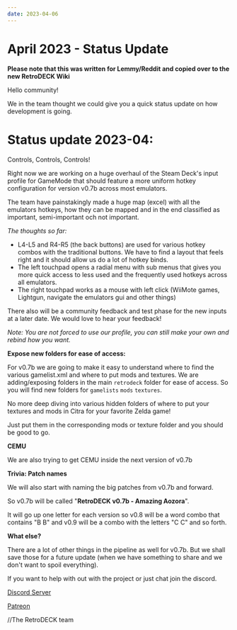 ```yaml
---
date: 2023-04-06
---
```


# April 2023 - Status Update

**Please note that this was written for Lemmy/Reddit and copied over to the new RetroDECK Wiki**

Hello community!

We in the team thought we could give you a quick status update on how development is going.

<!-- more -->


# Status update 2023-04:

Controls, Controls, Controls!

Right now we are working on a huge overhaul of the Steam Deck's input profile for GameMode that should feature a more uniform hotkey configuration for version v0.7b across most emulators.

The team have painstakingly made a huge map (excel) with all the emulators hotkeys, how they can be mapped and in the end classified as important, semi-important och not important.


*The thoughts so far:*

* L4-L5 and R4-R5 (the back buttons) are used for various hotkey combos with the traditional buttons. We have to find a layout that feels right and it should allow us do a lot of hotkey binds.
* The left touchpad opens a radial menu with sub menus that gives you more quick access to less used and the frequently used hotkeys across all emulators.
* The right touchpad works as a mouse with left click (WiiMote games, Lightgun, navigate the emulators gui and other things)



There also will be a community feedback and test phase for the new inputs at a later date. We would love to hear your feedback!



*Note: You are not forced to use our profile, you can still make your own and rebind how you want.*



**Expose new folders for ease of access:**

For v0.7b we are going to make it easy to understand where to find the various gamelist.xml and where to put mods and textures. We are adding/exposing folders in the main `retrodeck` folder for ease of access. So you will find new folders for `gamelists` `mods` `textures`.

No more deep diving into various hidden folders of where to put your textures and mods in Citra for your favorite Zelda game!

Just put them in the corresponding mods or texture folder and you should be good to go.



**CEMU**

We are also trying to get CEMU inside the next version of v0.7b



**Trivia: Patch names**

We will also start with naming the big patches from v0.7b and forward.

So v0.7b will be called "**RetroDECK v0.7b - Amazing Aozora**".

It will go up one letter for each version so v0.8 will be a word combo that contains "B B" and v0.9 will be a combo with the letters "C C" and so forth.



**What else?**

There are a lot of other things in the pipeline as well for v0.7b. But we shall save those for a future update (when we have something to share and we don't want to spoil everything).

If you want to help with out with the project or just chat join the discord.



[Discord Server](https://discord.gg/Dz3szYsP8g)

[Patreon](https://patreon.com/RetroDECK)



//The RetroDECK team
